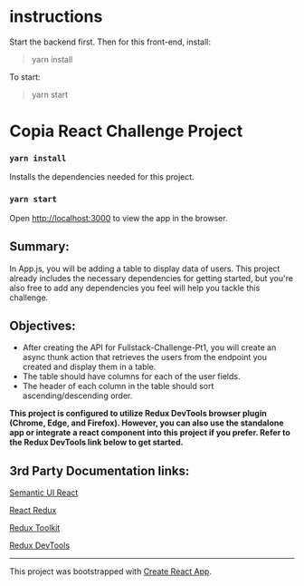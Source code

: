 # instructions
Start the backend first.  Then for this front-end, install:

> yarn install

To start:
> yarn start


# Copia React Challenge Project
### `yarn install`
Installs the dependencies needed for this project.
### `yarn start`
Open [http://localhost:3000](http://localhost:3000) to view the app in the browser.
## Summary:
In App.js, you will be adding a table to display data of users. This project already includes the necessary dependencies for getting started, but you're also free to add any dependencies you feel will help you tackle this challenge. 
## Objectives:
- After creating the API for Fullstack-Challenge-Pt1, you will create an async thunk action that retrieves the users from the endpoint you created and display them in a table.
- The table should have columns for each of the user fields.
- The header of each column in the table should sort ascending/descending order.

**This project is configured to utilize Redux DevTools browser plugin (Chrome, Edge, and Firefox). However, you can also use the standalone app or integrate a react component into this project if you prefer. Refer to the Redux DevTools link below to get started.**
## 3rd Party Documentation links:

[Semantic UI React](https://react.semantic-ui.com)

[React Redux](https://react-redux.js.org/)

[Redux Toolkit](https://redux-toolkit.js.org/)

[Redux DevTools](https://github.com/reduxjs/redux-devtools)

---------------------------------------
This project was bootstrapped with [Create React App](https://github.com/facebook/create-react-app).

